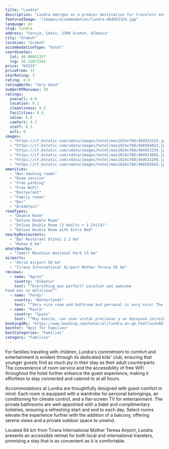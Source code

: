 ```yaml
---
title: "Lundra"
description: "Lundra emerges as a premier destination for travelers seeking a blend of luxury and family-friendly amenities in Gramsh."
featuredImage: "/images/accommodation/lundra-484923324.jpg"
language: en
slug: lundra
address: "Ceruje, Çekin, 3300 Gramsh, Albania"
city: "Gramsh"
location: "Gramsh"
accommodationType: "hotel"
coordinates:
  lat: 40.90851357
  lng: 20.13872501
price: "US$33"
priceFrom: 33
starRating: 3
rating: 8.9
ratingWords: "Very Good"
numberOfReviews: 30
ratings:
  overall: 8.9
  location: 9.1
  cleanliness: 9.5
  facilities: 8.4
  value: 8.8
  comfort: 9.2
  staff: 8.3
  wifi: 0
images:
  - "https://cf.bstatic.com/xdata/images/hotel/max1024x768/484923324.jpg?k=f136ff59f211239fb66337f4f2c0b2bfe0665b3064498dc3009b16a614a67691&o=&hp=1"
  - "https://cf.bstatic.com/xdata/images/hotel/max1024x768/488584023.jpg?k=38c33280e7487722781129bdcd67a0b0607b819b1b9040e20e3ad7e730e9f7fe&o=&hp=1"
  - "https://cf.bstatic.com/xdata/images/hotel/max1024x768/484923234.jpg?k=399cf9db236d2f5fe8cdfe3428cb52715852c197768661747d269368dc3e0bfb&o=&hp=1"
  - "https://cf.bstatic.com/xdata/images/hotel/max1024x768/484923095.jpg?k=a2abbc59cdc1090f29aacd0d92b6419ab81e997f56244815f9ad3d9b7df6c623&o=&hp=1"
  - "https://cf.bstatic.com/xdata/images/hotel/max1024x768/484615208.jpg?k=eed32144bfa564b1b9d41426dd62365dd4c2aa0d42bd28ecef450ecb19a57a8d&o=&hp=1"
  - "https://cf.bstatic.com/xdata/images/hotel/max1024x768/488583643.jpg?k=8d3efab9d1f98d0aca9d15c941eb7a925feea702287885d8aeefa519f0f18031&o=&hp=1"
amenities:
  - "Non-smoking rooms"
  - "Room service"
  - "Free parking"
  - "Free WiFi"
  - "Restaurant"
  - "Family rooms"
  - "Bar"
  - "Breakfast"
roomTypes:
  - "Double Room"
  - "Deluxe Double Room"
  - "Deluxe Double Room (2 Adults + 1 Child)"
  - "Deluxe Double Room with Extra Bed"
nearbyRestaurants:
  - "Bar Restorant Etjoni 2.1 km"
  - "Mateo 6 km"
whatsNearby:
  - "Tomorr Mountain National Park 13 km"
airports:
  - "Ohrid Airport 58 km"
  - "Tirana International Airport Mother Teresa 65 km"
reviews:
  - name: "Agron"
    country: "Albania"
    text: "“Everything was perfect! Location was awesome
Food was so delicious”"
  - name: "Ferdy"
    country: "Netherlands"
    text: "“Very nice room and bathroom and personal is very nice! The views are really nice from this hotel!”"
  - name: "Paula"
    country: "Spain"
    text: "“Muy bonito, con unas vistas preciosas y un desayuno increíble.”"
bookingURL: "https://www.booking.com/hotel/al/lundra.en-gb.html?aid=8035640"
bestFor: "Best for Families"
bestCategories: "Families"
category: "Families"
---
```


For families traveling with children, Lundra's commitment to comfort and entertainment is evident through its dedicated kids' club, ensuring that younger guests find as much joy in their stay as their adult counterparts. The convenience of room service and the accessibility of free WiFi throughout the hotel further enhance the guest experience, making it effortless to stay connected and catered to at all hours.

Accommodations at Lundra are thoughtfully designed with guest comfort in mind. Each room is equipped with a wardrobe for personal belongings, air conditioning for climate control, and a flat-screen TV for entertainment. The private bathrooms are well-appointed with a bidet and complimentary toiletries, ensuring a refreshing start and end to each day. Select rooms elevate the experience further with the addition of a balcony, offering serene views and a private outdoor space to unwind.

Located 84 km from Tirana International Mother Teresa Airport, Lundra presents an accessible retreat for both local and international travelers, promising a stay that is as convenient as it is comfortable.
